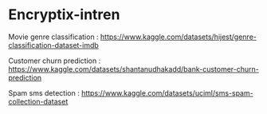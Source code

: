 # Encryptix-intren

Movie genre classification : https://www.kaggle.com/datasets/hijest/genre-classification-dataset-imdb

Customer churn prediction : https://www.kaggle.com/datasets/shantanudhakadd/bank-customer-churn-prediction

Spam sms detection : https://www.kaggle.com/datasets/uciml/sms-spam-collection-dataset
